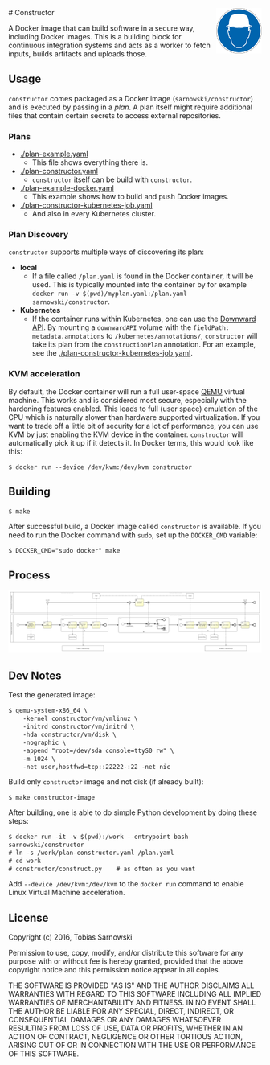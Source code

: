 <img src="head.png" align="right" height="90"/>
# Constructor

A Docker image that can build software in a secure way, including Docker images. This is a building block for
continuous integration systems and acts as a worker to fetch inputs, builds artifacts and uploads those.

## Usage

`constructor` comes packaged as a Docker image (`sarnowski/constructor`) and is executed by passing in a *plan*.
A plan itself might require additional files that contain certain secrets to access external repositories.

### Plans

* [./plan-example.yaml](plan-example.yaml)
  * This file shows everything there is.
* [./plan-constructor.yaml](plan-constructor.yaml)
  * `constructor` itself can be build with `constructor`.
* [./plan-example-docker.yaml](plan-example-docker.yaml)
  * This example shows how to build and push Docker images.
* [./plan-constructor-kubernetes-job.yaml](plan-constructor-kubernetes-job.yaml)
  * And also in every Kubernetes cluster.

### Plan Discovery

`constructor` supports multiple ways of discovering its plan:

* **local**
  * If a file called `/plan.yaml` is found in the Docker container, it will be used. This is typically mounted into the
    container by for example `docker run -v $(pwd)/myplan.yaml:/plan.yaml sarnowski/constructor`.
* **Kubernetes**
  * If the container runs within Kubernetes, one can use the
  [Downward API](http://kubernetes.io/docs/user-guide/downward-api/). By mounting a `downwardAPI` volume with the 
  `fieldPath: metadata.annotations` to `/kubernetes/annotations/`, `constructor` will take its plan from the
  `constructionPlan` annotation. For an example, see the
  [./plan-constructor-kubernetes-job.yaml](plan-constructor-kubernetes-job.yaml).

### KVM acceleration

By default, the Docker container will run a full user-space [QEMU](http://www.qemu.org) virtual machine. This works
and is considered most secure, especially with the hardening features enabled. This leads to full (user space)
emulation of the CPU which is naturally slower than hardware supported virtualization. If you want to trade off a
little bit of security for a lot of performance, you can use KVM by just enabling the KVM device in the container.
`constructor` will automatically pick it up if it detects it. In Docker terms, this would look like this:

    $ docker run --device /dev/kvm:/dev/kvm constructor

## Building

    $ make

After successful build, a Docker image called `constructor` is available. If you need to run the Docker command with
`sudo`, set up the `DOCKER_CMD` variable:

    $ DOCKER_CMD="sudo docker" make

## Process

[![Constructor BPMN diagram](constructor.png)](constructor.png)

## Dev Notes

Test the generated image:

    $ qemu-system-x86_64 \
        -kernel constructor/vm/vmlinuz \
        -initrd constructor/vm/initrd \
        -hda constructor/vm/disk \
        -nographic \
        -append "root=/dev/sda console=ttyS0 rw" \
        -m 1024 \
        -net user,hostfwd=tcp::22222-:22 -net nic

Build only `constructor` image and not disk (if already built):

    $ make constructor-image

After building, one is able to do simple Python development by doing these steps:

    $ docker run -it -v $(pwd):/work --entrypoint bash sarnowski/constructor
    # ln -s /work/plan-constructor.yaml /plan.yaml
    # cd work
    # constructor/construct.py    # as often as you want

Add `--device /dev/kvm:/dev/kvm` to the `docker run` command to enable Linux Virtual Machine acceleration.

## License

Copyright (c) 2016, Tobias Sarnowski

Permission to use, copy, modify, and/or distribute this software for any purpose with or without fee is hereby granted,
provided that the above copyright notice and this permission notice appear in all copies.

THE SOFTWARE IS PROVIDED "AS IS" AND THE AUTHOR DISCLAIMS ALL WARRANTIES WITH REGARD TO THIS SOFTWARE INCLUDING ALL
IMPLIED WARRANTIES OF MERCHANTABILITY AND FITNESS. IN NO EVENT SHALL THE AUTHOR BE LIABLE FOR ANY SPECIAL, DIRECT,
INDIRECT, OR CONSEQUENTIAL DAMAGES OR ANY DAMAGES WHATSOEVER RESULTING FROM LOSS OF USE, DATA OR PROFITS, WHETHER IN AN
ACTION OF CONTRACT, NEGLIGENCE OR OTHER TORTIOUS ACTION, ARISING OUT OF OR IN CONNECTION WITH THE USE OR PERFORMANCE OF
THIS SOFTWARE.
